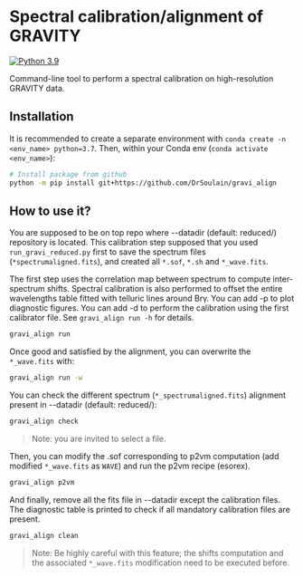 # Spectral calibration/alignment of GRAVITY

[![Python 3.9](https://img.shields.io/pypi/pyversions/amical)](https://www.python.org/downloads/release/python-370/)

Command-line tool to perform a spectral calibration on high-resolution GRAVITY
data.

## Installation

It is recommended to create a separate environment with `conda create -n
<env_name> python=3.7`.
Then, within your Conda env (`conda activate <env_name>`):

```bash
# Install package from github
python -m pip install git+https://github.com/DrSoulain/gravi_align
```

## How to use it?

You are supposed to be on top repo where --datadir (default: reduced/)
repository is located. This calibration step supposed that you used
`run_gravi_reduced.py` first to save the spectrum files
(`*spectrumaligned.fits`), and created all `*.sof`, `*.sh` and `*_wave.fits`. 

The first step uses the correlation map between spectrum to compute
inter-spectrum shifts. Spectral calibration is also performed to offset the entire
wavelengths table fitted with telluric lines around Brγ. You can add -p to plot diagnostic
figures. You can add -d
to perform the calibration using the first calibrator file. See `gravi_align
run -h` for details.

```bash
gravi_align run
```

Once good and satisfied by the alignment, you can overwrite the `*_wave.fits` with:

```bash
gravi_align run -w
```

You can check the different spectrum (`*_spectrumaligned.fits`) alignment
present in --datadir (default: reduced/):

```bash
gravi_align check
```

> Note: you are invited to select a file.

Then, you can modify the .sof corresponding to p2vm computation (add modified
`*_wave.fits` as `WAVE`) and run the p2vm recipe (esorex).

```bash
gravi_align p2vm
```

And finally, remove all the fits file in --datadir except the calibration files.
The diagnostic table is printed to check if all mandatory calibration files are present.

```bash
gravi_align clean
```

> Note: Be highly careful with this feature; the shifts computation and the
> associated `*_wave.fits` modification need to be executed before.
